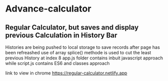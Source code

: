 # Advance-calculator
Regular Calculator, but saves and display previous Calculation in History Bar
----------------------------------------------------------------------------
Histories are being pushed to local storage to save records after page has been refreashed
use of array splice() methode is used to cut the least previous History at index 8
app.js folder contains inbuit javascript approach while script.js contains ES6 and classes approach

link to view in chrome https://regular-calculator.netlify.app

